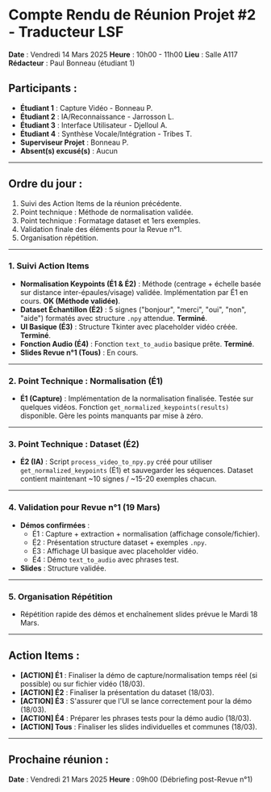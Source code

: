 # Compte Rendu de Réunion Projet #2 - Traducteur LSF

**Date** : Vendredi 14 Mars 2025
**Heure** : 10h00 - 11h00
**Lieu** : Salle A117
**Rédacteur** : Paul Bonneau (étudiant 1)

## Participants :
- **Étudiant 1** : Capture Vidéo - Bonneau P.
- **Étudiant 2** : IA/Reconnaissance - Jarrosson L.
- **Étudiant 3** : Interface Utilisateur - Djelloul A.
- **Étudiant 4** : Synthèse Vocale/Intégration - Tribes T.
- **Superviseur Projet** : Bonneau P.
- **Absent(s) excusé(s)** : Aucun

---

## Ordre du jour :
1.  Suivi des Action Items de la réunion précédente.
2.  Point technique : Méthode de normalisation validée.
3.  Point technique : Formatage dataset et 1ers exemples.
4.  Validation finale des éléments pour la Revue n°1.
5.  Organisation répétition.

---

### 1. Suivi Action Items
- **Normalisation Keypoints (É1 & É2)** : Méthode (centrage + échelle basée sur distance inter-épaules/visage) validée. Implémentation par É1 en cours. **OK (Méthode validée)**.
- **Dataset Échantillon (É2)** : 5 signes ("bonjour", "merci", "oui", "non", "aide") formatés avec structure `.npy` attendue. **Terminé**.
- **UI Basique (É3)** : Structure Tkinter avec placeholder vidéo créée. **Terminé**.
- **Fonction Audio (É4)** : Fonction `text_to_audio` basique prête. **Terminé**.
- **Slides Revue n°1 (Tous)** : En cours.

---

### 2. Point Technique : Normalisation (É1)
- **É1 (Capture)** : Implémentation de la normalisation finalisée. Testée sur quelques vidéos. Fonction `get_normalized_keypoints(results)` disponible. Gère les points manquants par mise à zéro.

---

### 3. Point Technique : Dataset (É2)
- **É2 (IA)** : Script `process_video_to_npy.py` créé pour utiliser `get_normalized_keypoints` (É1) et sauvegarder les séquences. Dataset contient maintenant ~10 signes / ~15-20 exemples chacun.

---

### 4. Validation pour Revue n°1 (19 Mars)
- **Démos confirmées** :
    - É1 : Capture + extraction + normalisation (affichage console/fichier).
    - É2 : Présentation structure dataset + exemples `.npy`.
    - É3 : Affichage UI basique avec placeholder vidéo.
    - É4 : Démo `text_to_audio` avec phrases test.
- **Slides** : Structure validée.

---

### 5. Organisation Répétition
- Répétition rapide des démos et enchaînement slides prévue le Mardi 18 Mars.

---

## Action Items :
- **[ACTION] É1** : Finaliser la démo de capture/normalisation temps réel (si possible) ou sur fichier vidéo (18/03).
- **[ACTION] É2** : Finaliser la présentation du dataset (18/03).
- **[ACTION] É3** : S'assurer que l'UI se lance correctement pour la démo (18/03).
- **[ACTION] É4** : Préparer les phrases tests pour la démo audio (18/03).
- **[ACTION] Tous** : Finaliser les slides individuelles et communes (18/03).

---

## Prochaine réunion :
**Date** : Vendredi 21 Mars 2025
**Heure** : 09h00 (Débriefing post-Revue n°1)
